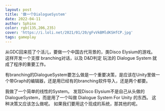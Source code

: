 ```yaml
---
layout: post
title: '做一个DialogueSystem'
date: 2022-04-11
author: Sphinx
color: rgb(135,206,235)
cover: 'https://i.loli.net/2021/01/20/gFvVkBMldKSHfCP.jpg'
tags: gameplay
---
```


从GDC回来揽了个活儿，要做一个中国古代背景的，类Disco Elysium的游戏。
这样开发一个支撑 branching对话，以及 D&D判定 玩法的 Dialogue System 就成了程序的重要工作。

有branching的DialogueSystem要怎么做是一个重要决策，是应该在Unity里做一个带Graph的编辑器，还是用已经有的branching软件导入，还是两个都要。

我做了一个简单的线性的System。
发现Disco Elysium不是自己从头做的DialogueSystem，而是用了一个叫做 Dialogue System For Unity 的东西。
这种决策又应该怎么做呢。
如果我们要用这个现成的系统，那其他的呢。